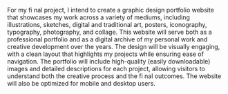 For my fi nal project, I intend to create a graphic design portfolio website that showcases my work across a variety of mediums, including illustrations, sketches, digital and traditional art, posters, iconography, typography, photography, and collage. This website will serve both as a professional portfolio and as a digital archive of my personal work and creative development over the years. The design will be visually engaging, with a clean layout that highlights my projects while ensuring ease of navigation. The portfolio will include high-quality (easily downloadable) images and detailed descriptions for each project, allowing visitors to understand both the creative process and the fi nal outcomes. The website will also be optimized for mobile and desktop users.
